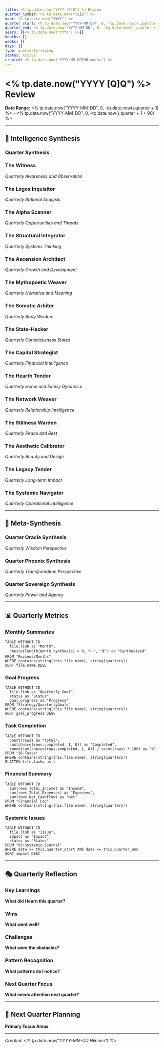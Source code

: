 ```yaml
---
title: <% tp.date.now("YYYY-[Q]Q") %> Review
quarter_number: <% tp.date.now("[Q]Q") %>
year: <% tp.date.now("YYYY") %>
quarter_start: <% tp.date.now("YYYY-MM-DD", 0, -tp.date.now().quarter + 1) %>
quarter_end: <% tp.date.now("YYYY-MM-DD", 0, -tp.date.now().quarter + 1 + 90) %>
years: [[<% tp.date.now("YYYY") %>]]
months: []
weeks: []
days: []
type: quarterly-review
status: Active
created: <% tp.date.now("YYYY-MM-DDTHH:mm:ss") %>
---
```


# <% tp.date.now("YYYY [Q]Q") %> Review

**Date Range**: <% tp.date.now("YYYY-MM-DD", 0, -tp.date.now().quarter + 1) %> - <% tp.date.now("YYYY-MM-DD", 0, -tp.date.now().quarter + 1 + 90) %>

---

## 🧠 Intelligence Synthesis

### Quarter Synthesis

### The Witness
*Quarterly Awareness and Observation*

### The Logos Inquisitor
*Quarterly Rational Analysis*

### The Alpha Scanner
*Quarterly Opportunities and Threats*

### The Structural Integrator
*Quarterly Systems Thinking*

### The Ascension Architect
*Quarterly Growth and Development*

### The Mythopoetic Weaver
*Quarterly Narrative and Meaning*

### The Somatic Arbiter
*Quarterly Body Wisdom*

### The State-Hacker
*Quarterly Consciousness States*

### The Capital Strategist
*Quarterly Financial Intelligence*

### The Hearth Tender
*Quarterly Home and Family Dynamics*

### The Network Weaver
*Quarterly Relationship Intelligence*

### The Stillness Warden
*Quarterly Peace and Rest*

### The Aesthetic Calibrator
*Quarterly Beauty and Design*

### The Legacy Tender
*Quarterly Long-term Impact*

### The Systemic Navigator
*Quarterly Operational Intelligence*

---

## 🎯 Meta-Synthesis

### Quarter Oracle Synthesis
*Quarterly Wisdom Perspective*

### Quarter Phoenix Synthesis
*Quarterly Transformation Perspective*

### Quarter Sovereign Synthesis
*Quarterly Power and Agency*

---

## 📊 Quarterly Metrics

### Monthly Summaries
```dataview
TABLE WITHOUT ID
  file.link as "Month",
  choice(length(month_synthesis) > 0, "✅", "⏳") as "Synthesized"
FROM "Reviews/Months"
WHERE contains(string(this.file.name), string(quarters))
SORT file.name DESC
```

### Goal Progress
```dataview
TABLE WITHOUT ID
  file.link as "Quarterly Goal",
  status as "Status",
  goal_progress as "Progress"
FROM "Strategy/QuarterlyGoals"
WHERE contains(string(this.file.name), string(quarters))
SORT goal_progress DESC
```

### Task Completion
```dataview
TABLE WITHOUT ID
  count(rows) as "Total",
  sum(choice(rows.completed, 1, 0)) as "Completed",
  round(sum(choice(rows.completed, 1, 0)) / count(rows) * 100) as "%"
FROM "16-Tasks"
WHERE contains(string(this.file.name), string(quarters))
FLATTEN file.tasks as t
```

### Financial Summary
```dataview
TABLE WITHOUT ID
  sum(rows.Total_Income) as "Income",
  sum(rows.Total_Expenses) as "Expenses",
  sum(rows.Net_Cashflow) as "Net"
FROM "Financial Log"
WHERE contains(string(this.file.name), string(quarters))
```

### Systemic Issues
```dataview
TABLE WITHOUT ID
  file.link as "Issue",
  impact as "Impact",
  status as "Status"
FROM "03-Systemic-Journal"
WHERE date >= this.quarter_start AND date <= this.quarter_end
SORT impact DESC
```

---

## 🎭 Quarterly Reflection

### Key Learnings

**What did I learn this quarter?**

### Wins

**What went well?**

### Challenges

**What were the obstacles?**

### Pattern Recognition

**What patterns do I notice?**

### Next Quarter Focus

**What needs attention next quarter?**

---

## 🚀 Next Quarter Planning

**Primary Focus Areas**

---

*Created: <% tp.date.now("YYYY-MM-DD HH:mm") %>*